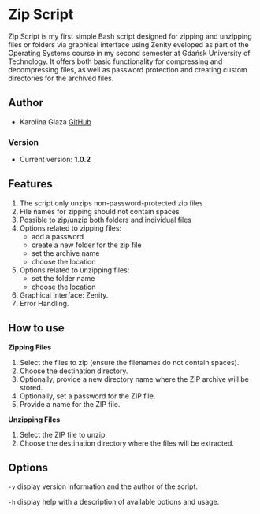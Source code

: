# Zip Script

Zip Script is my first simple Bash script designed for zipping and unzipping files or folders via graphical interface using Zenity eveloped as part of the Operating Systems course in my second semester at Gdańsk University of Technology. It offers both basic functionality for compressing and decompressing files, as well as password protection and creating custom directories for the archived files.

## Author
- Karolina Glaza [GitHub](https://github.com/kequel)

### Version
- Current version: **1.0.2**

## Features
  1. The script only unzips non-password-protected zip files
  2. File names for zipping should not contain spaces
  3. Possible to zip/unzip both folders and individual files
  4. Options related to zipping files:
     -  add a password
     - create a new folder for the zip file
     - set the archive name
     - choose the location
  6. Options related to unzipping files:
     - set the folder name
     - choose the location
  7. Graphical Interface: Zenity.
  8. Error Handling.

## How to use

**Zipping Files**
1. Select the files to zip (ensure the filenames do not contain spaces).
2. Choose the destination directory.
3. Optionally, provide a new directory name where the ZIP archive will be stored.
4. Optionally, set a password for the ZIP file.
5. Provide a name for the ZIP file.

**Unzipping Files**
1. Select the ZIP file to unzip.
2. Choose the destination directory where the files will be extracted.

## Options
`-v` display version information and the author of the script.

`-h` display help with a description of available options and usage.
